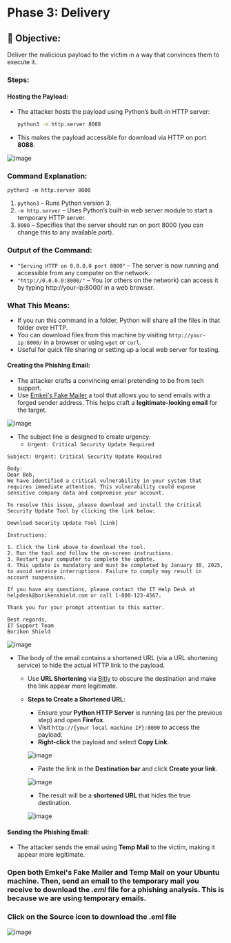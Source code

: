 # Phase 3: Delivery

## 🌟 Objective:
Deliver the malicious payload to the victim in a way that convinces them to execute it.

### Steps:
#### Hosting the Payload:
- The attacker hosts the payload using Python’s built-in HTTP server:
  ```bash
  python3 -m http.server 8088
  ```
- This makes the payload accessible for download via HTTP on port **8088**.

![image](https://github.com/user-attachments/assets/1c66b5c9-4f4c-4285-8f5a-d86b5a14c244)

### Command Explanation:

```
python3 -m http.server 8000
```

1. `python3` – Runs Python version 3.
2. `-m http.server` – Uses Python’s built-in web server module to start a temporary HTTP server.
3. `8000` – Specifies that the server should run on port 8000 (you can change this to any available port).

### Output of the Command:

  - `"Serving HTTP on 0.0.0.0 port 8000"` – The server is now running and accessible from any computer on the network.
  - `"http://0.0.0.0:8000/"` – You (or others on the network) can access it by typing http://your-ip:8000/ in a web browser.

### What This Means:

  - If you run this command in a folder, Python will share all the files in that folder over HTTP.
  - You can download files from this machine by visiting `http://your-ip:8000/` in a browser or using `wget` or `curl`.
  - Useful for quick file sharing or setting up a local web server for testing.

#### Creating the Phishing Email:
- The attacker crafts a convincing email pretending to be from tech support.
- Use [Emkei's Fake Mailer](https://emkei.cz/) a tool that allows you to send emails with a forged sender address. This helps craft a **legitimate-looking email** for the target.

![image](https://github.com/user-attachments/assets/48236a67-3e18-43c9-b808-2f1b0ffcca06)

- The subject line is designed to create urgency:
  - `Urgent: Critical Security Update Required`
```
Subject: Urgent: Critical Security Update Required

Body:
Dear Bob,
We have identified a critical vulnerability in your system that requires immediate attention. This vulnerability could expose sensitive company data and compromise your account.

To resolve this issue, please download and install the Critical Security Update Tool by clicking the link below:

Download Security Update Tool [Link]

Instructions:

1. Click the link above to download the tool.
2. Run the tool and follow the on-screen instructions.
3. Restart your computer to complete the update.
4. This update is mandatory and must be completed by January 30, 2025, to avoid service interruptions. Failure to comply may result in account suspension.

If you have any questions, please contact the IT Help Desk at helpdesk@borikenshield.com or call 1-800-123-4567.

Thank you for your prompt attention to this matter.

Best regards,
IT Support Team
Boriken Shield
```

![image](https://github.com/user-attachments/assets/41995845-6222-411f-9c5d-cceff97325a0)

- The body of the email contains a shortened URL (via a URL shortening service) to hide the actual HTTP link to the payload.
    - Use **URL Shortening** via [Bitly](https://app.bitly.com/Bp21hrdeijm/links) to obscure the destination and make the link appear more legitimate.
    - **Steps to Create a Shortened URL**:
        - Ensure your **Python HTTP Server** is running (as per the previous step) and open **Firefox**.
        - Visit `http://{your local machine IP}:8000` to access the payload.
        - **Right-click** the payload and select **Copy Link**.
       
        ![image](https://github.com/user-attachments/assets/f006f266-2f33-4bad-a03c-d92c6434114d)
       
        -  Paste the link in the **Destination bar** and click **Create your link**.

        ![image](https://github.com/user-attachments/assets/609b9635-e0ae-4093-892a-cbc903c350ab)

        - The result will be a **shortened URL** that hides the true destination.

        ![image](https://github.com/user-attachments/assets/5336073a-5b71-46d0-88e1-5feb09225061)

#### Sending the Phishing Email:
- The attacker sends the email using **Temp Mail** to the victim, making it appear more legitimate.

### Open both Emkei's Fake Mailer and Temp Mail on your Ubuntu machine. Then, send an email to the temporary mail you receive to download the *.eml* file for a phishing analysis. This is because we are using temporary emails.

### Click on the Source icon to download the .eml file

![image](https://github.com/user-attachments/assets/c145f18d-6821-4f98-a388-adcaac20a233)
